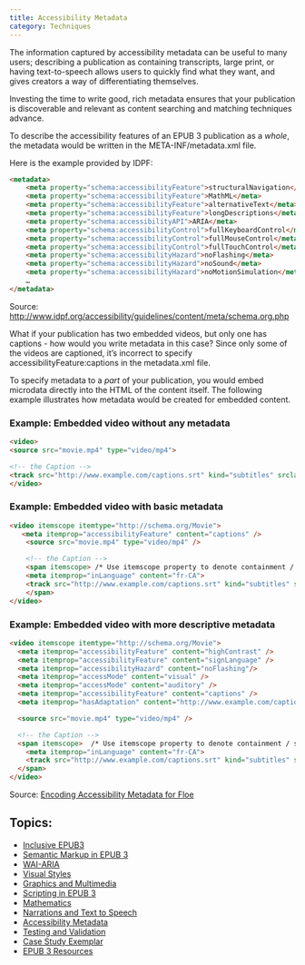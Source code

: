 ```yaml
---
title: Accessibility Metadata
category: Techniques
---
```

The information captured by accessibility metadata can be useful to many users; describing a publication as containing transcripts, large print, or having text-to-speech allows users to quickly find what they want, and gives creators a way of differentiating themselves.

Investing the time to write good, rich metadata ensures that your publication is discoverable and relevant as content searching and matching techniques advance.

To describe the accessibility features of an EPUB 3 publication as a *whole*, the metadata would be written in the META-INF/metadata.xml file.

Here is the example provided by IDPF:

```html
<metadata>
    <meta property="schema:accessibilityFeature">structuralNavigation</meta>
    <meta property="schema:accessibilityFeature">MathML</meta>
    <meta property="schema:accessibilityFeature">alternativeText</meta>
    <meta property="schema:accessibilityFeature">longDescriptions</meta>
    <meta property="schema:accessibilityAPI">ARIA</meta>
    <meta property="schema:accessibilityControl">fullKeyboardControl</meta>
    <meta property="schema:accessibilityControl">fullMouseControl</meta>
    <meta property="schema:accessibilityControl">fullTouchControl</meta>
    <meta property="schema:accessibilityHazard">noFlashing</meta>
    <meta property="schema:accessibilityHazard">noSound</meta>
    <meta property="schema:accessibilityHazard">noMotionSimulation</meta>
    …
</metadata>
```

Source: <a rel="nofollow" class="link-external" href="http://www.idpf.org/accessibility/guidelines/content/meta/schema.org.php"> http://www.idpf.org/accessibility/guidelines/content/meta/schema.org.php</a>


What if your publication has two embedded videos, but only one has captions - how would you write metadata in this case? Since only some of the videos are captioned, it’s incorrect to specify accessibilityFeature:captions in the metadata.xml file.

To specify metadata to a *part* of your publication, you would embed microdata directly into the HTML of the content itself. The following example illustrates how metadata would be created for embedded content.

### Example: Embedded video without any metadata ###

```html
<video>
<source src="movie.mp4" type="video/mp4">

<!-- the Caption -->
<track src="http://www.example.com/captions.srt" kind="subtitles" srclang="fr-CA">
</video>
```

### Example: Embedded video with basic metadata ###

```html
<video itemscope itemtype="http://schema.org/Movie">
   <meta itemprop="accessibilityFeature" content="captions" />
    <source src="movie.mp4" type="video/mp4" />

    <!-- the Caption -->
    <span itemscope> /* Use itemscope property to denote containment / scope for metadata. */
    <meta itemprop="inLanguage" content="fr-CA">
    <track src="http://www.example.com/captions.srt" kind="subtitles" srclang="fr-CA" />
    </span>
</video>
```

### Example: Embedded video with more descriptive metadata ###

```html
<video itemscope itemtype="http://schema.org/Movie">
  <meta itemprop="accessibilityFeature" content="highContrast" />
  <meta itemprop="accessibilityFeature" content="signLanguage" />
  <meta itemprop="accessibilityHazard" content="noFlashing"/>
  <meta itemprop="accessMode" content="visual" />
  <meta itemprop="accessMode" content="auditory" />
  <meta itemprop="accessibilityFeature" content="captions" />
  <meta itemprop="hasAdaptation" content="http://www.example.com/captions.srt" />

  <source src="movie.mp4" type="video/mp4" />

  <!-- the Caption -->
  <span itemscope>  /* Use itemscope property to denote containment / scope for metadata. */
    <meta itemprop="inLanguage" content="fr-CA">
    <track src="http://www.example.com/captions.srt" kind="subtitles" srclang="fr-CA" />
  </span>
</video>
```
Source: <a rel="nofollow" class="link-external" href="http://wiki.fluidproject.org/display/fluid/Encoding+Accessibility+Metadata+for+Floe+-+Tables+and+Examples"> Encoding Accessibility Metadata for Floe</a>


## Topics:
* [Inclusive EPUB3](InclusiveEPUB3.html)
* [Semantic Markup in EPUB 3](SemanticMarkupInEPUB3.html)
* [WAI-ARIA](WAI-ARIA.html)
* [Visual Styles](VisualStyles.html)
* [Graphics and Multimedia](GraphicsAndMultimedia.html)
* [Scripting in EPUB 3](ScriptingInEPUB3.html)
* [Mathematics](Mathematics.html)
* [Narrations and Text to Speech](NarrationsAndTextToSpeech.html)
* [Accessibility Metadata](AccessibilityMetadata.html)
* [Testing and Validation](TestingAndValidation.html)
* [Case Study Exemplar](CaseStudyExemplar.html)
* [EPUB 3 Resources](EPUB3Resources.html)
